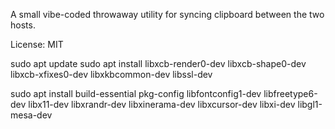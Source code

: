 A small vibe-coded throwaway utility for syncing clipboard between the two hosts.

License: MIT


sudo apt update
sudo apt install libxcb-render0-dev libxcb-shape0-dev libxcb-xfixes0-dev libxkbcommon-dev libssl-dev


sudo apt install build-essential pkg-config libfontconfig1-dev libfreetype6-dev libx11-dev libxrandr-dev libxinerama-dev libxcursor-dev libxi-dev libgl1-mesa-dev
